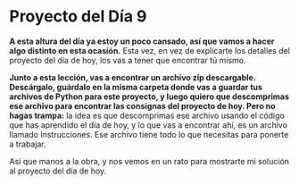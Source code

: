 # Proyecto del Día 9

**A esta altura del día ya estoy un poco cansado, así que vamos a hacer algo distinto en esta ocasión.** Esta vez, en vez de explicarte los detalles del proyecto del día de hoy, los vas a tener que encontrar tú mismo.

**Junto a esta lección, vas a encontrar un archivo zip descargable. Descárgalo, guárdalo en la misma carpeta donde vas a guardar tus archivos de Python para este proyecto, y luego quiero que descomprimas ese archivo para encontrar las consignas del proyecto de hoy. Pero no hagas trampa:** la idea es que descomprimas ese archivo usando el código que has aprendido el día de hoy, y lo que vas a encontrar ahí, es un archivo llamado Instrucciones. Ese archivo tiene todo lo que necesitas para ponerte a trabajar.

Así que manos a la obra, y nos vemos en un rato para mostrarte mi solución al proyecto del día de hoy.
